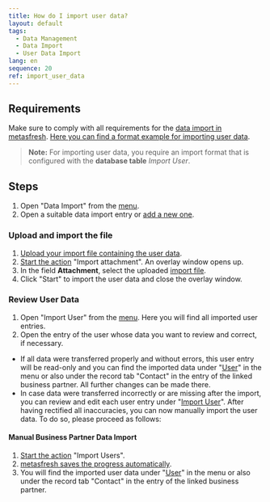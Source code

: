 ```yaml
---
title: How do I import user data?
layout: default
tags:
  - Data Management
  - Data Import
  - User Data Import
lang: en
sequence: 20
ref: import_user_data
---
```


## Requirements
Make sure to comply with all requirements for the [data import in metasfresh](Data_import_metasfresh). [Here you can find a format example for importing user data](Import_format_example_users).
 >**Note:** For importing user data, you require an import format that is configured with the **database table** *Import User*.

## Steps
1. Open "Data Import" from the [menu](Menu).
1. Open a suitable data import entry or [add a new one](Add_new_data_import_entry).

### Upload and import the file
1. [Upload your import file containing the user data](File_handling).
1. [Start the action](StartAction#actions-menu) "Import attachment". An overlay window opens up.
1. In the field **Attachment**, select the uploaded [import file](Import_file_useful_tips).
1. Click "Start" to import the user data and close the overlay window.

### Review User Data
1. Open "Import User" from the [menu](Menu). Here you will find all imported user entries.
1. Open the entry of the user whose data you want to review and correct, if necessary.
 - If all data were transferred properly and without errors, this user entry will be read-only and you can find the imported data under "[User](Menu)" in the menu or also under the record tab "Contact" in the entry of the linked business partner. All further changes can be made there.
 - In case data were transferred incorrectly or are missing after the import, you can review and edit each user entry under "[Import User](Menu)". After having rectified all inaccuracies, you can now manually import the user data. To do so, please proceed as follows:

#### Manual Business Partner Data Import
1. [Start the action](StartAction#actions-menu) "Import Users".
1. [metasfresh saves the progress automatically](Saveindicator).
1. You will find the imported user data under "[User](Menu)" in the menu or also under the record tab "Contact" in the entry of the linked business partner.
